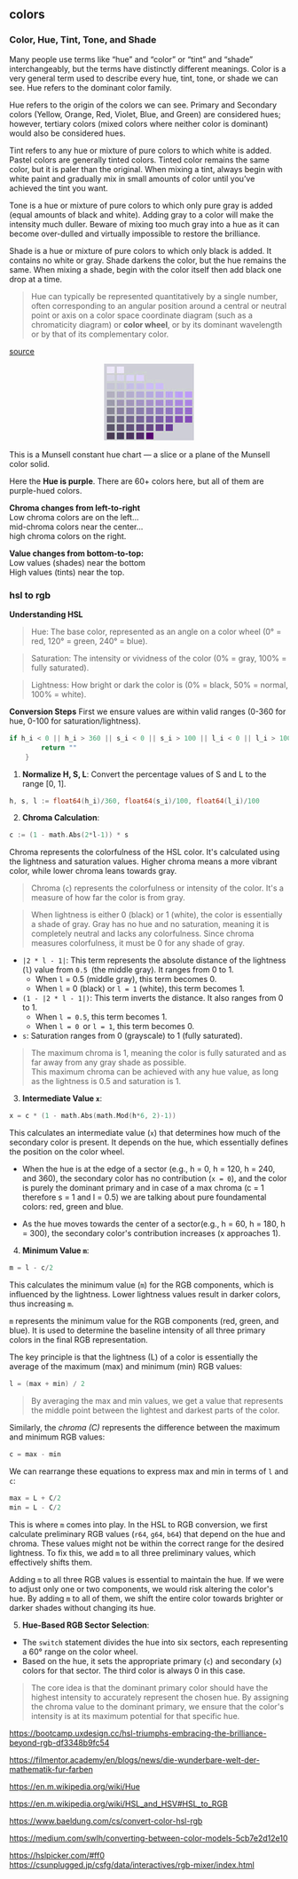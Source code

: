 ## colors

### Color, Hue, Tint, Tone, and Shade

Many people use terms like “hue” and “color” or “tint” and “shade” interchangeably, but the terms have distinctly different meanings. Color is a very general term used to describe every hue, tint, tone, or shade we can see. Hue refers to the dominant color family.

Hue refers to the origin of the colors we can see. Primary and Secondary colors (Yellow, Orange, Red, Violet, Blue, and Green) are considered hues; however, tertiary colors (mixed colors where neither color is dominant) would also be considered hues.

Tint refers to any hue or mixture of pure colors to which white is added. Pastel colors are generally tinted colors. Tinted color remains the same color, but it is paler than the original. When mixing a tint, always begin with white paint and gradually mix in small amounts of color until you’ve achieved the tint you want.

Tone is a hue or mixture of pure colors to which only pure gray is added (equal amounts of black and white). Adding gray to a color will make the intensity much duller. Beware of mixing too much gray into a hue as it can become over-dulled and virtually impossible to restore the brilliance.

Shade is a hue or mixture of pure colors to which only black is added. It contains no white or gray. Shade darkens the color, but the hue remains the same. When mixing a shade, begin with the color itself then add black one drop at a time. 

> Hue can typically be represented quantitatively by a single number, often corresponding to an angular position around a central or neutral point or axis on a color space coordinate diagram (such as a chromaticity diagram) or **color wheel**, or by its dominant wavelength or by that of its complementary color. 

[source](https://www.beachpainting.com/blog/color-hue-tint-tone-and-shade/)

<div align="center">
  <img src="hue.png" alt="hue">
</div>

This is a Munsell constant hue chart — a slice or a plane of the Munsell color solid.

Here the **Hue is purple**.
There are 60+ colors here, but all of them are purple-hued colors.

**Chroma changes from left-to-right**  
Low chroma colors are on the left...  
mid-chroma colors near the center...  
high chroma colors on the right.  

**Value changes from bottom-to-top:**  
Low values (shades) near the bottom  
High values (tints) near the top. 


### hsl to rgb

**Understanding HSL**

> Hue: The base color, represented as an angle on a color wheel (0° = red, 120° = green, 240° = blue).

>Saturation: The intensity or vividness of the color (0% = gray, 100% = fully saturated).

> Lightness: How bright or dark the color is (0% = black, 50% = normal, 100% = white).


**Conversion Steps**
First we ensure values are within valid ranges (0-360 for hue, 0-100 for saturation/lightness).
```go
if h_i < 0 || h_i > 360 || s_i < 0 || s_i > 100 || l_i < 0 || l_i > 100 || err1 != nil || err2 != nil || err3 != nil {
		return ""
	}
```

1. **Normalize H, S, L**: Convert the percentage values of S and L to the range [0, 1].

```go
h, s, l := float64(h_i)/360, float64(s_i)/100, float64(l_i)/100
```

2. **Chroma Calculation**:

```go
c := (1 - math.Abs(2*l-1)) * s
```

Chroma represents the colorfulness of the HSL color. It's calculated using the lightness and saturation values. Higher chroma means a more vibrant color, while lower chroma leans towards gray.

> Chroma (`c`) represents the colorfulness or intensity of the color. It's a measure of how far the color is from gray.

> When lightness is either 0 (black) or 1 (white), the color is essentially a shade of gray. Gray has no hue and no saturation, meaning it is completely neutral and lacks any colorfulness. Since chroma measures colorfulness, it must be 0 for any shade of gray.

- `|2 * l - 1|`: This term represents the absolute distance of the lightness (`l`) value from `0.5 `(the middle gray). It ranges from 0 to 1.
    - When `l` = 0.5 (middle gray), this term becomes 0.
    - When `l` = 0 (black) or `l = 1` (white), this term becomes 1.
- `(1 - |2 * l - 1|)`: This term inverts the distance. It also ranges from 0 to 1.
    - When `l = 0.5`, this term becomes 1.
    - When `l = 0 `or `l = 1`, this term becomes 0.
- `s`: Saturation ranges from 0 (grayscale) to 1 (fully saturated).

> The maximum chroma is 1, meaning the color is fully saturated and as far away from any gray shade as possible.   
This maximum chroma can be achieved with any hue value, as long as the lightness is 0.5 and saturation is 1.

3. **Intermediate Value `x`**:

```go
x = c * (1 - math.Abs(math.Mod(h*6, 2)-1))
```

This calculates an intermediate value (`x`) that determines how much of the secondary color is present. It depends on the hue, which essentially defines the position on the color wheel.

- When the hue is at the edge of a sector (e.g., h = 0, h = 120, h = 240, and 360), the secondary color has no contribution (`x = 0`), and the color is purely the dominant primary and in case of a max chroma (c = 1 therefore s = 1 and l = 0.5) we are talking about pure foundamental colors: red, green and blue.

- As the hue moves towards the center of a sector(e.g., h = 60, h = 180, h = 300), the secondary color's contribution increases (x approaches 1).

4. **Minimum Value `m`**:

```go
m = l - c/2
```
This calculates the minimum value (`m`) for the RGB components, which is influenced by the lightness. Lower lightness values result in darker colors, thus increasing `m`.

`m` represents the minimum value for the RGB components (red, green, and blue). It is used to determine the baseline intensity of all three primary colors in the final RGB representation.

The key principle is that the lightness (L) of a color is essentially the average of the maximum (max) and minimum (min) RGB values:

```go
l = (max + min) / 2
```

> By averaging the max and min values, we get a value that represents the middle point between the lightest and darkest parts of the color.

Similarly, the *chroma (C)* represents the difference between the maximum and minimum RGB values:

```go
c = max - min
```

We can rearrange these equations to express max and min in terms of `l` and `c`:

```go
max = L + C/2
min = L - C/2
```

This is where `m` comes into play. In the HSL to RGB conversion, we first calculate preliminary RGB values (`r64`, `g64`, `b64`) that depend on the hue and chroma. These values might not be within the correct range for the desired lightness. To fix this, we add `m` to all three preliminary values, which effectively shifts them.

Adding `m` to all three RGB values is essential to maintain the hue. If we were to adjust only one or two components, we would risk altering the color's hue. By adding `m` to all of them, we shift the entire color towards brighter or darker shades without changing its hue.

5. **Hue-Based RGB Sector Selection**:

  - The `switch` statement divides the hue into six sectors, each representing a 60° range on the color wheel.
  - Based on the hue, it sets the appropriate primary (`c`) and secondary (`x`) colors for that sector. The third color is always 0 in this case.

> The core idea is that the dominant primary color should have the highest intensity to accurately represent the chosen hue. By assigning the chroma value to the dominant primary, we ensure that the color's intensity is at its maximum potential for that specific hue.


https://bootcamp.uxdesign.cc/hsl-triumphs-embracing-the-brilliance-beyond-rgb-df3348b9fc54


https://filmentor.academy/en/blogs/news/die-wunderbare-welt-der-mathematik-fur-farben

https://en.m.wikipedia.org/wiki/Hue

https://en.m.wikipedia.org/wiki/HSL_and_HSV#HSL_to_RGB

https://www.baeldung.com/cs/convert-color-hsl-rgb

https://medium.com/swlh/converting-between-color-models-5cb7e2d12e10

https://hslpicker.com/#ff0
https://csunplugged.jp/csfg/data/interactives/rgb-mixer/index.html
